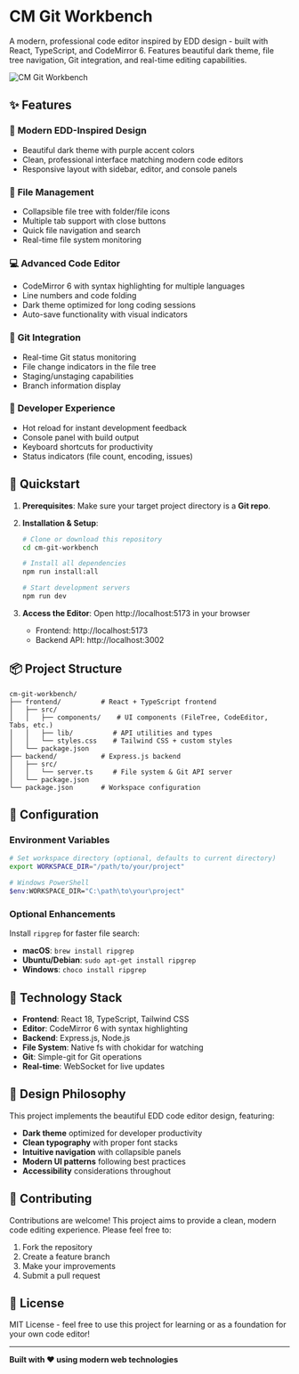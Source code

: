 # CM Git Workbench

A modern, professional code editor inspired by EDD design - built with React, TypeScript, and CodeMirror 6. Features beautiful dark theme, file tree navigation, Git integration, and real-time editing capabilities.

![CM Git Workbench](https://github.com/user-attachments/assets/code-editor-preview)

## ✨ Features

### 🎨 **Modern EDD-Inspired Design**
- Beautiful dark theme with purple accent colors
- Clean, professional interface matching modern code editors
- Responsive layout with sidebar, editor, and console panels

### 📁 **File Management**
- Collapsible file tree with folder/file icons
- Multiple tab support with close buttons
- Quick file navigation and search
- Real-time file system monitoring

### 💻 **Advanced Code Editor**
- CodeMirror 6 with syntax highlighting for multiple languages
- Line numbers and code folding
- Dark theme optimized for long coding sessions
- Auto-save functionality with visual indicators

### 🔄 **Git Integration**
- Real-time Git status monitoring
- File change indicators in the file tree
- Staging/unstaging capabilities
- Branch information display

### 🔧 **Developer Experience**
- Hot reload for instant development feedback
- Console panel with build output
- Keyboard shortcuts for productivity
- Status indicators (file count, encoding, issues)

## 🚀 Quickstart

1. **Prerequisites**: Make sure your target project directory is a **Git repo**.

2. **Installation & Setup**:
   ```bash
   # Clone or download this repository
   cd cm-git-workbench
   
   # Install all dependencies
   npm run install:all
   
   # Start development servers
   npm run dev
   ```

3. **Access the Editor**: Open http://localhost:5173 in your browser
   - Frontend: http://localhost:5173
   - Backend API: http://localhost:3002

## 📦 Project Structure

```
cm-git-workbench/
├── frontend/          # React + TypeScript frontend
│   ├── src/
│   │   ├── components/    # UI components (FileTree, CodeEditor, Tabs, etc.)
│   │   ├── lib/          # API utilities and types
│   │   └── styles.css    # Tailwind CSS + custom styles
│   └── package.json
├── backend/           # Express.js backend
│   ├── src/
│   │   └── server.ts     # File system & Git API server
│   └── package.json
└── package.json       # Workspace configuration
```

## 🔧 Configuration

### Environment Variables
```bash
# Set workspace directory (optional, defaults to current directory)
export WORKSPACE_DIR="/path/to/your/project"

# Windows PowerShell
$env:WORKSPACE_DIR="C:\path\to\your\project"
```

### Optional Enhancements
Install `ripgrep` for faster file search:
- **macOS**: `brew install ripgrep`
- **Ubuntu/Debian**: `sudo apt-get install ripgrep`
- **Windows**: `choco install ripgrep`

## 🎯 Technology Stack

- **Frontend**: React 18, TypeScript, Tailwind CSS
- **Editor**: CodeMirror 6 with syntax highlighting
- **Backend**: Express.js, Node.js
- **File System**: Native fs with chokidar for watching
- **Git**: Simple-git for Git operations
- **Real-time**: WebSocket for live updates

## 🎨 Design Philosophy

This project implements the beautiful EDD code editor design, featuring:
- **Dark theme** optimized for developer productivity
- **Clean typography** with proper font stacks
- **Intuitive navigation** with collapsible panels
- **Modern UI patterns** following best practices
- **Accessibility** considerations throughout

## 🤝 Contributing

Contributions are welcome! This project aims to provide a clean, modern code editing experience. Please feel free to:

1. Fork the repository
2. Create a feature branch
3. Make your improvements
4. Submit a pull request

## 📄 License

MIT License - feel free to use this project for learning or as a foundation for your own code editor!

---

**Built with ❤️ using modern web technologies**

